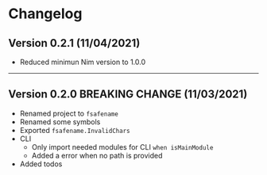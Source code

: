 # Changelog

## Version 0.2.1 (11/04/2021)

- Reduced minimun Nim version to 1.0.0

---

## Version 0.2.0 **BREAKING CHANGE** (11/03/2021)

- Renamed project to `fsafename`
- Renamed some symbols
- Exported `fsafename.InvalidChars`
- CLI
  - Only import needed modules for CLI `when isMainModule`
  - Added a error when no path is provided
- Added todos
